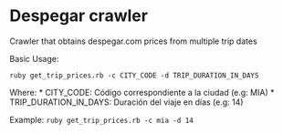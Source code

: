 # Despegar crawler

Crawler that obtains despegar.com prices from multiple trip dates

Basic Usage:

`ruby get_trip_prices.rb -c CITY_CODE -d TRIP_DURATION_IN_DAYS`

Where:
    * CITY_CODE: Código correspondiente a la ciudad (e.g: MIA)
    * TRIP_DURATION_IN_DAYS: Duración del viaje en días (e.g: 14)

Example: `ruby get_trip_prices.rb -c mia -d 14`
